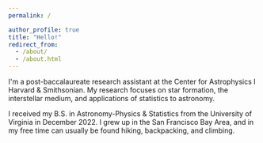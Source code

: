 ```yaml
---
permalink: /

author_profile: true
title: "Hello!"
redirect_from: 
  - /about/
  - /about.html
---
```



I'm a post-baccalaureate research assistant at the Center for Astrophysics I Harvard & Smithsonian.  My research focuses on star formation, the interstellar medium, and applications of statistics to astronomy.  

I received my B.S. in Astronomy-Physics & Statistics from the University of Virginia in December 2022.  I grew up in the San Francisco Bay Area, and in my free time can usually be found hiking, backpacking, and climbing.

